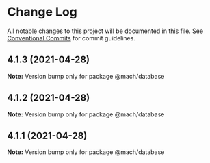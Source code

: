 # Change Log

All notable changes to this project will be documented in this file.
See [Conventional Commits](https://conventionalcommits.org) for commit guidelines.

## 4.1.3 (2021-04-28)

**Note:** Version bump only for package @mach/database





## 4.1.2 (2021-04-28)

**Note:** Version bump only for package @mach/database





## 4.1.1 (2021-04-28)

**Note:** Version bump only for package @mach/database
